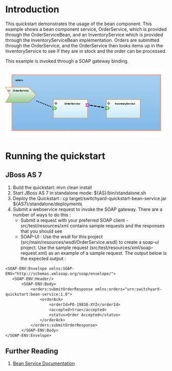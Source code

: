 Introduction
============
This quickstart demonstrates the usage of the bean component.   This example shows a bean component 
service, OrderService, which is provided through the OrderServiceBean, and an InventoryService which 
is provided through the InventoryServiceBean implementation.    Orders are submitted through the 
OrderService, and the OrderService then looks items up in the InventoryService to see if they are 
in stock and the order can be processed.

This example is invoked through a SOAP gateway binding.  

![Bean Service Quickstart](bean-service.jpg)


Running the quickstart
======================

JBoss AS 7
----------
1. Build the quickstart:
    mvn clean install
2. Start JBoss AS 7 in standalone mode:
    ${AS}/bin/standalone.sh
3. Deploy the Quickstart : 
    cp target/switchyard-quickstart-bean-service.jar ${AS7}/standalone/deployments
4. Submit a webservice request to invoke the SOAP gateway.  There are a number of ways to do this :
      - Submit a request with your preferred SOAP client - src/test/resources/xml contains sample 
        requests and the responses that you should see
      - SOAP-UI : Use the wsdl for this project (src/main/resources/wsdl/OrderService.wsdl) to create 
        a soap-ui project.    Use the sample request (src/test/resources/xml/soap-request.xml) as an 
        example of a sample request.  The output below is the expected output :

```
<SOAP-ENV:Envelope xmlns:SOAP-ENV="http://schemas.xmlsoap.org/soap/envelope/">  
   <SOAP-ENV:Header/>  
       <SOAP-ENV:Body>  
           <orders:submitOrderResponse xmlns:orders="urn:switchyard-quickstart:bean-service:1.0">  
               <orderAck>  
                   <orderId>PO-19838-XYZ</orderId>  
                   <accepted>true</accepted>  
                   <status>Order Accepted</status>  
               </orderAck>  
           </orders:submitOrderResponse>  
       </SOAP-ENV:Body>  
</SOAP-ENV:Envelope>
```

## Further Reading

1. [Bean Service Documentation](https://docs.jboss.org/author/display/SWITCHYARD/Bean+Services)

